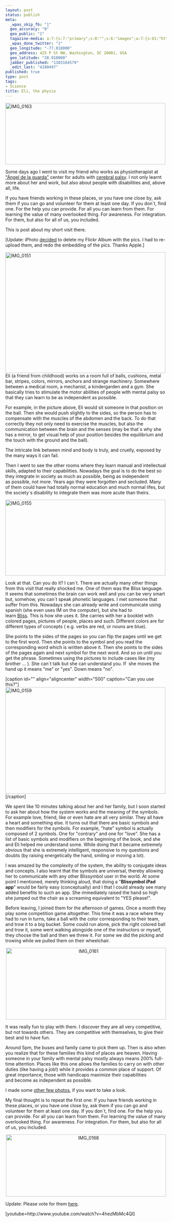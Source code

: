 ```yaml
--- 
layout: post
status: publish
meta: 
  _wpas_skip_fb: "1"
  geo_accuracy: "0"
  geo_public: "1"
  tagazine-media: a:7:{s:7:"primary";s:0:"";s:6:"images";a:7:{s:61:"http://farm6.static.flickr.com/5106/5564721746_f90dbf1e65.jpg";a:6:{s:8:"file_url";s:61:"http://farm6.static.flickr.com/5106/5564721746_f90dbf1e65.jpg";s:5:"width";s:1:"1";s:6:"height";s:1:"1";s:4:"type";s:5:"image";s:4:"area";s:1:"1";s:9:"file_path";s:0:"";}s:61:"http://farm6.static.flickr.com/5103/5564139535_b786b0ec86.jpg";a:6:{s:8:"file_url";s:61:"http://farm6.static.flickr.com/5103/5564139535_b786b0ec86.jpg";s:5:"width";s:1:"1";s:6:"height";s:1:"1";s:4:"type";s:5:"image";s:4:"area";s:1:"1";s:9:"file_path";s:0:"";}s:61:"http://farm6.static.flickr.com/5014/5564716926_6113f909c9.jpg";a:6:{s:8:"file_url";s:61:"http://farm6.static.flickr.com/5014/5564716926_6113f909c9.jpg";s:5:"width";s:1:"1";s:6:"height";s:1:"1";s:4:"type";s:5:"image";s:4:"area";s:1:"1";s:9:"file_path";s:0:"";}s:61:"http://farm6.static.flickr.com/5102/5564719140_66cea36cd4.jpg";a:6:{s:8:"file_url";s:61:"http://farm6.static.flickr.com/5102/5564719140_66cea36cd4.jpg";s:5:"width";s:1:"1";s:6:"height";s:1:"1";s:4:"type";s:5:"image";s:4:"area";s:1:"1";s:9:"file_path";s:0:"";}s:61:"http://farm6.static.flickr.com/5149/5564719766_2223d264d9.jpg";a:6:{s:8:"file_url";s:61:"http://farm6.static.flickr.com/5149/5564719766_2223d264d9.jpg";s:5:"width";s:1:"1";s:6:"height";s:1:"1";s:4:"type";s:5:"image";s:4:"area";s:1:"1";s:9:"file_path";s:0:"";}s:61:"http://farm6.static.flickr.com/5177/5564144269_2be52e7302.jpg";a:6:{s:8:"file_url";s:61:"http://farm6.static.flickr.com/5177/5564144269_2be52e7302.jpg";s:5:"width";s:1:"1";s:6:"height";s:1:"1";s:4:"type";s:5:"image";s:4:"area";s:1:"1";s:9:"file_path";s:0:"";}s:61:"http://farm6.static.flickr.com/5267/5564722964_1e4504932e.jpg";a:6:{s:8:"file_url";s:61:"http://farm6.static.flickr.com/5267/5564722964_1e4504932e.jpg";s:5:"width";s:1:"1";s:6:"height";s:1:"1";s:4:"type";s:5:"image";s:4:"area";s:1:"1";s:9:"file_path";s:0:"";}}s:6:"videos";a:0:{}s:11:"image_count";s:1:"7";s:6:"author";s:7:"4180497";s:7:"blog_id";s:7:"8438084";s:9:"mod_stamp";s:19:"2011-04-18 22:09:38";}
  _wpas_done_twitter: "1"
  geo_longitude: "-77.018000"
  geo_address: 425 P St NW, Washington, DC 20001, USA
  geo_latitude: "38.910000"
  jabber_published: "1303164579"
  _edit_last: "4180497"
published: true
type: post
tags: 
- Science
title: Eli, the physio
---
```

<a title="IMG_0163 by brunosan, on Flickr" href="http://www.flickr.com/photos/nasonurb/5708136623/"><img class="aligncenter" src="http://farm3.static.flickr.com/2381/5708136623_cd744397ab.jpg" alt="IMG_0163" width="500" height="192" /></a>

Some days ago I went to visit my friend who works as physiotherapist at<a href="http://www.aspaceasturiasgijon.e.telefonica.net/"> "Ángel de la guarda"</a> center for adults with <a href="http://en.wikipedia.org/wiki/Cerebral_palsy">cerebral palsy</a>. I not only learnt more about her and work, but also about people with disabilities and, above all, life.

If you have friends working in these places, or you have one close by, ask them if you can go and volunteer for them at least one day. If you don´t, find one. For the help you can provide. For all you can learn from them. For learning the value of many overlooked thing. For awareness. For integration. For them, but also for all of us, you included.

This is post about my short visit there.
<p style="text-align:left;"><!--more--></p>
<p style="text-align:left;">[Update: iPhoto <a href="http://atastypixel.com/blog/keeping-flickr-away-from-iphoto/">decided</a> to delete my Flickr Album with the pics. I had to re-upload them, and redo the embedding of the pics. Thanks Apple.]</p>
<p style="text-align:left;"><a title="IMG_0151 by brunosan, on Flickr" href="http://www.flickr.com/photos/nasonurb/5708702940/"><img class="aligncenter" src="http://farm4.static.flickr.com/3399/5708702940_4cd1ed6297.jpg" alt="IMG_0151" width="500" height="377" /></a>
Eli (a friend from childhood) works on a room full of balls, cushions, metal bar, stripes, colors, mirrors, anchors and strange machinery. Somewhere between a medical room, a mechanist, a kindergarden and a gym. She basically tries to stimulate the motor abilities of people with mental palsy so that they can learn to be as independent as possible.</p>
<p style="text-align:left;">For example, in the picture above, Eli would sit someone in that position on the ball. Then she would push slightly to the sides, so the person has to compensate with the muscles of the abdomen and the back. To do that correctly they not only need to exercise the muscles, but also the communication between the brain and the senses (may be that´s why she has a mirror, to get visual help of your position besides the equilibrium and the touch with the ground and the ball).</p>
The intricate link between mind and body is truly, and cruelly, exposed by the many ways it can fail.

Then I went to see the other rooms where they learn manual and intellectual skills, adapted to their capabilities. Nowadays the goal is to do the best so they integrate in society as much as possible, being as independent as possible, not more. Years ago they were forgotten and secluded. Many of them could have had totally normal education and much normal lifes, but the society´s disability to integrate them was more acute than theirs.

<a title="IMG_0155 by brunosan, on Flickr" href="http://www.flickr.com/photos/nasonurb/5708703056/"><img class="aligncenter" src="http://farm4.static.flickr.com/3099/5708703056_0aae246a86.jpg" alt="IMG_0155" width="500" height="237" /></a>

Look at that. Can you do it? I can´t. There are actually many other things from this visit that really shocked me. One of them was the Bliss language. It seems that sometimes the brain can work well and you can be very smart but, somehow, you can´t speak phonetic languages. I met someone that suffer from this. Nowadays she can already write and communicate using spanish (she even uses IM on the computer), but she had to learn <a href="http://en.wikipedia.org/wiki/Blissymbols">Bliss</a>. This is how she uses it. She carries with her a booklet with colored pages, pictures of people, places and such. Different colors are for different types of concepts ( e.g. verbs are red, or nouns are blue).

She points to the sides of the pages so you can flip the pages until we get to the first word. Then she points to the symbol and you read the corresponding word which is written above it. Then she points to the sides of the pages again and next symbol for the next word. And so on until you get the phrase. Sometimes using the pictures to include cases like (my brother ... ). She can´t talk but she can understand you. If  she moves the hand up it means "me" or "yes". Down means "no".

[caption id="" align="aligncenter" width="500" caption="Can you use this?"]
<a title="IMG_0159 by brunosan, on Flickr" href="http://www.flickr.com/photos/nasonurb/5708703196/"><img src="http://farm3.static.flickr.com/2404/5708703196_9f9587a66a.jpg" alt="IMG_0159" width="500" height="333" /></a>[/caption]

We spent like 10 minutes talking about her and her family, but I soon started to ask her about how the system works and the meaning of the symbols. For example love, friend, like or even hate are all very similar. They all have a heart and something else. It turns out that there are basic symbols and then modifiers for the symbols. For example, "hate" symbol is actually composed of 2 symbols. One for "contrary" and one for "love". She has a list of basic symbols and modifiers on the beginning of the book, and she and Eli helped me understand some. While doing that it became extremely obvious that she is extremely intelligent, responsive to my questions and doubts (by raising energetically the hand, smiling or moving a lot).

I was amazed by the complexity of the system, the ability to conjugate ideas and concepts. I also learnt that the symbols are universal, thereby allowing her to communicate with any other Blissymbol user in the world. At some point I mentioned, merely thinking aloud, that doing a "<strong>Blissymbol iPad app</strong>" would be fairly easy (conceptually) and I that I could already see many added benefits to such an app. She immediately raised the hand so high she jumped out the chair as a screaming equivalent to "YES please!".
<p style="text-align:left;">Before leaving, I joined them for the afternoon of games. Once a month they play some competition game altogether. This time it was a race where they had to run in turns, take a ball with the color corresponding to their team, and trow it to a big bucket. Some could run alone, pick the right colored ball and trow it, some went walking alongside one of the instructors or myself, they choose the ball and then we threw it. For some we did the picking and trowing while we pulled them on their wheelchair.</p>
<p style="text-align:center;"><a title="IMG_0161 by brunosan, on Flickr" href="http://www.flickr.com/photos/nasonurb/5708703304/"><img src="http://farm4.static.flickr.com/3627/5708703304_2591bf46ce.jpg" alt="IMG_0161" width="500" height="224" /></a></p>
It was really fun to play with them. I discover they are all very competitive, but not towards others. They are competitive with themselves, to give their best and to have fun.
<p style="text-align:left;">Around 5pm, the buses and family came to pick them up. Then is also when you realize that for these families this kind of places are heaven. Having someone in your family with mental palsy mostly always means 200% full-time attention. Places like this one allows the families to carry on with other duties (like having a job!) while it provides a common place of support. Of great importance, those with handicaps maximize their capabilities and become as independent as possible.</p>
<p style="text-align:left;">I made some <a href="http://www.flickr.com/photos/nasonurb/sets/72157626693521782/with/5708703612/">other few photos</a>, if you want to take a look.</p>
<p style="text-align:left;">My final thought is to repeat the first one: If you have friends working in these places, or you have one close by, ask them if you can go and volunteer for them at least one day. If you don´t, find one. For the help you can provide. For all you can learn from them. For learning the value of many overlooked thing. For awareness. For integration. For them, but also for all of us, you included.</p>
<p style="text-align:center;"><a title="IMG_0168 by brunosan, on Flickr" href="http://www.flickr.com/photos/nasonurb/5708703612/"><img src="http://farm4.static.flickr.com/3264/5708703612_f77189c67e.jpg" alt="IMG_0168" width="500" height="194" /></a></p>
<p style="text-align:left;">Update: Please vote for them <a href="http://www.premiosromperbarreras.es/candidatos2.asp?video=3&amp;nombre=ASPACE%20Gij%F3n&amp;tipovideo=1">here</a>.</p>
<p style="text-align:left;">[youtube=http://www.youtube.com/watch?v=4hezMbMc4QI]</p>
